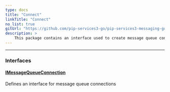 ```yaml
---
type: docs
title: "Connect"
linkTitle: "Connect"
no_list: true
gitUrl: "https://github.com/pip-services3-go/pip-services3-messaging-go"
description: >
    This package contains an interface used to create message queue connections.
---
```

---

<div class="module-body"> 

### Interfaces

#### [IMessageQueueConnection](imessage_queue_connection)
Defines an interface for message queue connections

<br>

</div>
